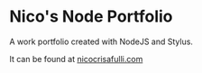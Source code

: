 # Nico's Node Portfolio

A work portfolio created with NodeJS and Stylus.

It can be found at [nicocrisafulli.com](http://www.nicocrisafulli.com)
